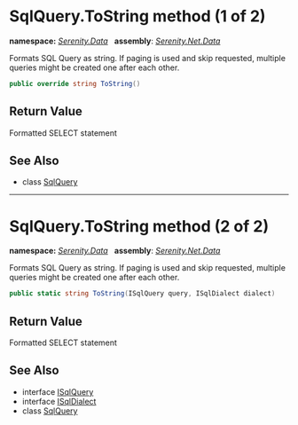 # SqlQuery.ToString method (1 of 2)
**namespace:** *[Serenity.Data](../../README.md#serenity.data-namespace)*   **assembly**: *[Serenity.Net.Data](../../README.md)*

Formats SQL Query as string. If paging is used and skip requested, multiple queries might be created one after each other.

```csharp
public override string ToString()
```

## Return Value

Formatted SELECT statement

## See Also

* class [SqlQuery](../SqlQuery.md)

---

# SqlQuery.ToString method (2 of 2)
**namespace:** *[Serenity.Data](../../README.md#serenity.data-namespace)*   **assembly**: *[Serenity.Net.Data](../../README.md)*

Formats SQL Query as string. If paging is used and skip requested, multiple queries might be created one after each other.

```csharp
public static string ToString(ISqlQuery query, ISqlDialect dialect)
```

## Return Value

Formatted SELECT statement

## See Also

* interface [ISqlQuery](../ISqlQuery.md)
* interface [ISqlDialect](../ISqlDialect.md)
* class [SqlQuery](../SqlQuery.md)